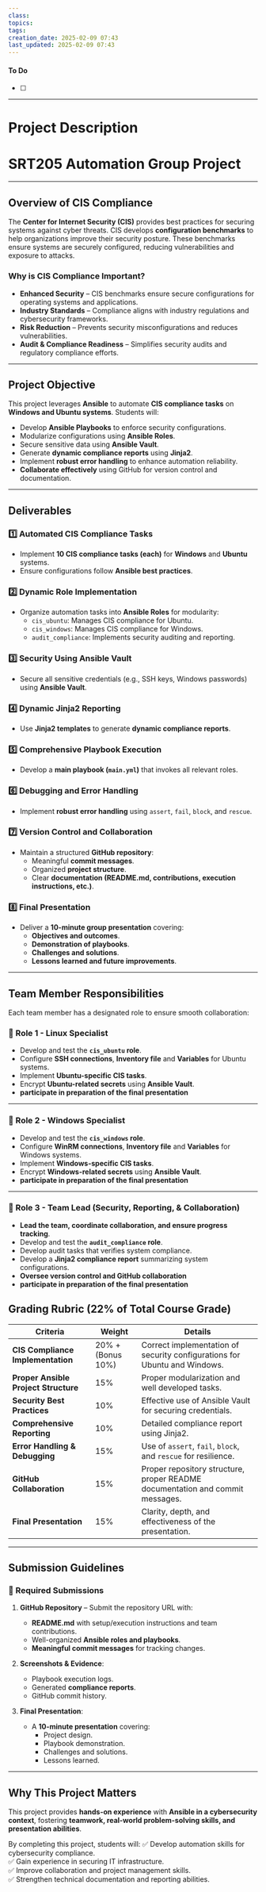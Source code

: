 ```yaml
---
class: 
topics: 
tags: 
creation_date: 2025-02-09 07:43
last_updated: 2025-02-09 07:43
---
```

#### To Do
- [ ]
---
# Project Description
# **SRT205 Automation Group Project**

---

## **Overview of CIS Compliance**

The **Center for Internet Security (CIS)** provides best practices for securing systems against cyber threats. CIS develops **configuration benchmarks** to help organizations improve their security posture. These benchmarks ensure systems are securely configured, reducing vulnerabilities and exposure to attacks.

### **Why is CIS Compliance Important?**

- **Enhanced Security** – CIS benchmarks ensure secure configurations for operating systems and applications.
- **Industry Standards** – Compliance aligns with industry regulations and cybersecurity frameworks.
- **Risk Reduction** – Prevents security misconfigurations and reduces vulnerabilities.
- **Audit & Compliance Readiness** – Simplifies security audits and regulatory compliance efforts.

---

## **Project Objective**

This project leverages **Ansible** to automate **CIS compliance tasks** on **Windows and Ubuntu systems**. Students will:

- Develop **Ansible Playbooks** to enforce security configurations.
- Modularize configurations using **Ansible Roles**.
- Secure sensitive data using **Ansible Vault**.
- Generate **dynamic compliance reports** using **Jinja2**.
- Implement **robust error handling** to enhance automation reliability.
- **Collaborate effectively** using GitHub for version control and documentation.

---

## **Deliverables**

### 1️⃣ **Automated CIS Compliance Tasks**

- Implement **10 CIS compliance tasks (each)** for **Windows** and **Ubuntu** systems.
- Ensure configurations follow **Ansible best practices**.

### 2️⃣ **Dynamic Role Implementation**

- Organize automation tasks into **Ansible Roles** for modularity:
  - `cis_ubuntu`: Manages CIS compliance for Ubuntu.
  - `cis_windows`: Manages CIS compliance for Windows.
  - `audit_compliance`: Implements security auditing and reporting.

### 3️⃣ **Security Using Ansible Vault**

- Secure all sensitive credentials (e.g., SSH keys, Windows passwords) using **Ansible Vault**.

### 4️⃣ **Dynamic Jinja2 Reporting**

- Use **Jinja2 templates** to generate **dynamic compliance reports**.

### 5️⃣ **Comprehensive Playbook Execution**

- Develop a **main playbook (`main.yml`)** that invokes all relevant roles.

### 6️⃣ **Debugging and Error Handling**

- Implement **robust error handling** using `assert`, `fail`, `block`, and `rescue`.

### 7️⃣ **Version Control and Collaboration**

- Maintain a structured **GitHub repository**:
  - Meaningful **commit messages**.
  - Organized **project structure**.
  - Clear **documentation (README.md, contributions, execution instructions, etc.)**.

### 8️⃣ **Final Presentation**

- Deliver a **10-minute group presentation** covering:
  - **Objectives and outcomes**.
  - **Demonstration of playbooks**.
  - **Challenges and solutions**.
  - **Lessons learned and future improvements**.

---

## **Team Member Responsibilities**

Each team member has a designated role to ensure smooth collaboration:

### **🔹 Role 1 - Linux Specialist**

- Develop and test the **`cis_ubuntu` role**.
- Configure **SSH connections**, **Inventory file** and **Variables** for Ubuntu systems.
- Implement **Ubuntu-specific CIS tasks**.
- Encrypt **Ubuntu-related secrets** using **Ansible Vault**.
- **participate in preparation of the final presentation**

---

### **🔹 Role 2 - Windows Specialist**

- Develop and test the **`cis_windows` role**.
- Configure **WinRM connections**, **Inventory file** and **Variables** for Windows systems.
- Implement **Windows-specific CIS tasks**.
- Encrypt **Windows-related secrets** using **Ansible Vault**.
- **participate in preparation of the final presentation**

---

### **🔹 Role 3 - Team Lead (Security, Reporting, & Collaboration)**

- **Lead the team, coordinate collaboration, and ensure progress tracking**.
- Develop and test the **`audit_compliance` role**.
- Develop audit tasks that verifies system compliance.
- Develop a **Jinja2 compliance report** summarizing system configurations.
- **Oversee version control and GitHub collaboration**
- **participate in preparation of the final presentation**

## **Grading Rubric (22% of Total Course Grade)**

| **Criteria**                         | **Weight**        | **Details**                                                                   |
| ------------------------------------ | ----------------- | ----------------------------------------------------------------------------- |
| **CIS Compliance Implementation**    | 20% + (Bonus 10%) | Correct implementation of security configurations for Ubuntu and Windows.     |
| **Proper Ansible Project Structure** | 15%               | Proper modularization and well developed tasks.                               |
| **Security Best Practices**          | 10%               | Effective use of Ansible Vault for securing credentials.                      |
| **Comprehensive Reporting**          | 10%               | Detailed compliance report using Jinja2.                                      |
| **Error Handling & Debugging**       | 15%               | Use of `assert`, `fail`, `block`, and `rescue` for resilience.                |
| **GitHub Collaboration**             | 15%               | Proper repository structure, proper README documentation and commit messages. |
| **Final Presentation**               | 15%               | Clarity, depth, and effectiveness of the presentation.                        |

---

## **Submission Guidelines**

### **📌 Required Submissions**

1. **GitHub Repository** – Submit the repository URL with:

   - **README.md** with setup/execution instructions and team contributions.
   - Well-organized **Ansible roles and playbooks**.
   - **Meaningful commit messages** for tracking changes.

2. **Screenshots & Evidence**:

   - Playbook execution logs.
   - Generated **compliance reports**.
   - GitHub commit history.

3. **Final Presentation**:
   - A **10-minute presentation** covering:
     - Project design.
     - Playbook demonstration.
     - Challenges and solutions.
     - Lessons learned.

---

## **Why This Project Matters**

This project provides **hands-on experience** with **Ansible in a cybersecurity context**, fostering **teamwork, real-world problem-solving skills, and presentation abilities**.

By completing this project, students will:
✅ Develop automation skills for cybersecurity compliance.  
✅ Gain experience in securing IT infrastructure.  
✅ Improve collaboration and project management skills.  
✅ Strengthen technical documentation and reporting abilities.








